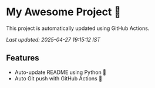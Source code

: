 # My Awesome Project 🚀

This project is automatically updated using GitHub Actions.

_Last updated: 2025-04-27 19:15:12 IST_

## Features
- Auto-update README using Python 🐍
- Auto Git push with GitHub Actions 🤖
